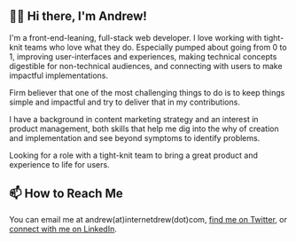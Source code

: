 ## 👋🏾 Hi there, I'm Andrew!

I'm a front-end-leaning, full-stack web developer. I love working with tight-knit teams who love what they do. Especially pumped about going from 0 to 1, improving user-interfaces and experiences, making technical concepts digestible for non-technical audiences, and connecting with users to make impactful implementations.

Firm believer that one of the most challenging things to do is to keep things simple and impactful and try to deliver that in my contributions.

I have a background in content marketing strategy and an interest in product management, both skills that help me dig into the why of creation and implementation and see beyond symptoms to identify problems.

Looking for a role with a tight-knit team to bring a great product and experience to life for users.

## 📫 How to Reach Me
You can email me at andrew(at)internetdrew(dot)com, [find me on Twitter](https://twitter.com/_internetdrew), or [connect with me on LinkedIn](https://www.linkedin.com/in/internetdrew/).

<!---
internetdrew/internetdrew is a ✨ special ✨ repository because its `README.md` (this file) appears on your GitHub profile.
You can click the Preview link to take a look at your changes.
--->
